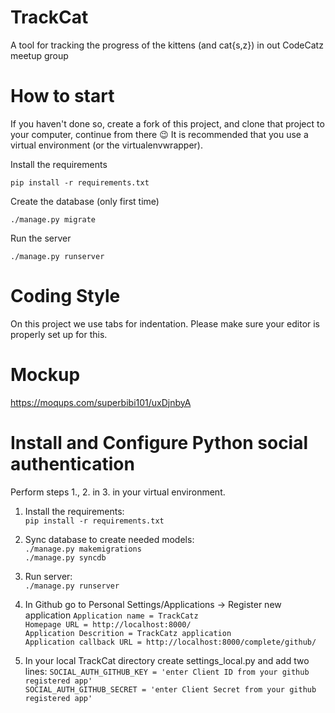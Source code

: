 TrackCat
========

A tool for tracking the progress of the kittens (and cat{s,z}) in out CodeCatz meetup group


How to start
============

If you haven't done so, create a fork of this project, and clone that project to your computer, continue from there :wink:  It is recommended that you use a virtual environment (or the virtualenvwrapper).

Install the requirements

    pip install -r requirements.txt

Create the database (only first time)

	./manage.py migrate

Run the server

	./manage.py runserver

Coding Style
============

On this project we use tabs for indentation. Please make sure your editor is properly set up for this.

Mockup
======

https://moqups.com/superbibi101/uxDjnbyA

Install and Configure Python social authentication
======================================
Perform steps 1., 2. in 3. in your virtual environment.

1. Install the requirements:  
```pip install -r requirements.txt```

2. Sync database to create needed models:  
```./manage.py makemigrations```  
```./manage.py syncdb```

3. Run server:  
```./manage.py runserver```

4. In Github go to Personal Settings/Applications -> Register new application
```Application name = TrackCatz```  
```Homepage URL = http://localhost:8000/```  
```Application Descrition = TrackCatz application```  
```Application callback URL = http://localhost:8000/complete/github/```


5. In your local TrackCat directory create settings_local.py and add two lines:
```SOCIAL_AUTH_GITHUB_KEY = 'enter Client ID from your github registered app'```  
```SOCIAL_AUTH_GITHUB_SECRET = 'enter Client Secret from your github registered app'```
